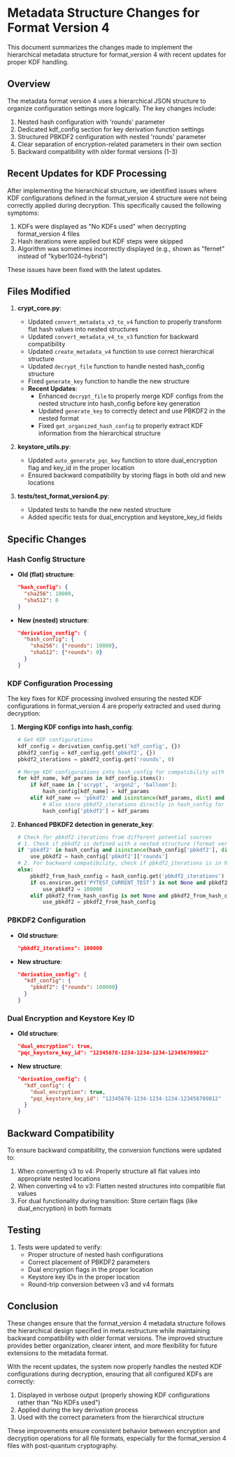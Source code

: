 # Metadata Structure Changes for Format Version 4

This document summarizes the changes made to implement the hierarchical metadata structure for format_version 4 with recent updates for proper KDF handling.

## Overview

The metadata format version 4 uses a hierarchical JSON structure to organize configuration settings more logically. The key changes include:

1. Nested hash configuration with 'rounds' parameter
2. Dedicated kdf_config section for key derivation function settings
3. Structured PBKDF2 configuration with nested 'rounds' parameter
4. Clear separation of encryption-related parameters in their own section
5. Backward compatibility with older format versions (1-3)

## Recent Updates for KDF Processing

After implementing the hierarchical structure, we identified issues where KDF configurations defined in the format_version 4 structure were not being correctly applied during decryption. This specifically caused the following symptoms:

1. KDFs were displayed as "No KDFs used" when decrypting format_version 4 files
2. Hash iterations were applied but KDF steps were skipped
3. Algorithm was sometimes incorrectly displayed (e.g., shown as "fernet" instead of "kyber1024-hybrid")

These issues have been fixed with the latest updates.

## Files Modified

1. **crypt_core.py**:
   - Updated `convert_metadata_v3_to_v4` function to properly transform flat hash values into nested structures
   - Updated `convert_metadata_v4_to_v3` function for backward compatibility
   - Updated `create_metadata_v4` function to use correct hierarchical structure
   - Updated `decrypt_file` function to handle nested hash_config structure
   - Fixed `generate_key` function to handle the new structure
   - **Recent Updates**:
     - Enhanced `decrypt_file` to properly merge KDF configs from the nested structure into hash_config before key generation
     - Updated `generate_key` to correctly detect and use PBKDF2 in the nested format
     - Fixed `get_organized_hash_config` to properly extract KDF information from the hierarchical structure

2. **keystore_utils.py**:
   - Updated `auto_generate_pqc_key` function to store dual_encryption flag and key_id in the proper location
   - Ensured backward compatibility by storing flags in both old and new locations

3. **tests/test_format_version4.py**:
   - Updated tests to handle the new nested structure
   - Added specific tests for dual_encryption and keystore_key_id fields

## Specific Changes

### Hash Config Structure

- **Old (flat) structure**:
  ```json
  "hash_config": {
    "sha256": 10000,
    "sha512": 0
  }
  ```

- **New (nested) structure**:
  ```json
  "derivation_config": {
    "hash_config": {
      "sha256": {"rounds": 10000},
      "sha512": {"rounds": 0}
    }
  }
  ```

### KDF Configuration Processing

The key fixes for KDF processing involved ensuring the nested KDF configurations in format_version 4 are properly extracted and used during decryption:

1. **Merging KDF configs into hash_config**:
   ```python
   # Get KDF configurations
   kdf_config = derivation_config.get('kdf_config', {})
   pbkdf2_config = kdf_config.get('pbkdf2', {})
   pbkdf2_iterations = pbkdf2_config.get('rounds', 0)
   
   # Merge KDF configurations into hash_config for compatibility with generate_key
   for kdf_name, kdf_params in kdf_config.items():
       if kdf_name in ['scrypt', 'argon2', 'balloon']:
           hash_config[kdf_name] = kdf_params
       elif kdf_name == 'pbkdf2' and isinstance(kdf_params, dict) and 'rounds' in kdf_params:
           # Also store pbkdf2_iterations directly in hash_config for generate_key
           hash_config['pbkdf2'] = kdf_params
   ```

2. **Enhanced PBKDF2 detection in generate_key**:
   ```python
   # Check for pbkdf2 iterations from different potential sources
   # 1. Check if pbkdf2 is defined with a nested structure (format version 4)
   if 'pbkdf2' in hash_config and isinstance(hash_config['pbkdf2'], dict) and 'rounds' in hash_config['pbkdf2']:
       use_pbkdf2 = hash_config['pbkdf2']['rounds']
   # 2. For backward compatibility, check if pbkdf2_iterations is in hash_config directly
   else:
       pbkdf2_from_hash_config = hash_config.get('pbkdf2_iterations')
       if os.environ.get('PYTEST_CURRENT_TEST') is not None and pbkdf2_from_hash_config is None:
           use_pbkdf2 = 100000
       elif pbkdf2_from_hash_config is not None and pbkdf2_from_hash_config > 0:
           use_pbkdf2 = pbkdf2_from_hash_config
   ```

### PBKDF2 Configuration

- **Old structure**:
  ```json
  "pbkdf2_iterations": 100000
  ```

- **New structure**:
  ```json
  "derivation_config": {
    "kdf_config": {
      "pbkdf2": {"rounds": 100000}
    }
  }
  ```

### Dual Encryption and Keystore Key ID

- **Old structure**:
  ```json
  "dual_encryption": true,
  "pqc_keystore_key_id": "12345678-1234-1234-1234-123456789012"
  ```

- **New structure**:
  ```json
  "derivation_config": {
    "kdf_config": {
      "dual_encryption": true,
      "pqc_keystore_key_id": "12345678-1234-1234-1234-123456789012"
    }
  }
  ```

## Backward Compatibility

To ensure backward compatibility, the conversion functions were updated to:

1. When converting v3 to v4: Properly structure all flat values into appropriate nested locations
2. When converting v4 to v3: Flatten nested structures into compatible flat values
3. For dual functionality during transition: Store certain flags (like dual_encryption) in both formats

## Testing

1. Tests were updated to verify:
   - Proper structure of nested hash configurations
   - Correct placement of PBKDF2 parameters
   - Dual encryption flags in the proper location
   - Keystore key IDs in the proper location
   - Round-trip conversion between v3 and v4 formats

## Conclusion

These changes ensure that the format_version 4 metadata structure follows the hierarchical design specified in meta.restructure while maintaining backward compatibility with older format versions. The improved structure provides better organization, clearer intent, and more flexibility for future extensions to the metadata format.

With the recent updates, the system now properly handles the nested KDF configurations during decryption, ensuring that all configured KDFs are correctly:
1. Displayed in verbose output (properly showing KDF configurations rather than "No KDFs used")
2. Applied during the key derivation process
3. Used with the correct parameters from the hierarchical structure

These improvements ensure consistent behavior between encryption and decryption operations for all file formats, especially for the format_version 4 files with post-quantum cryptography.